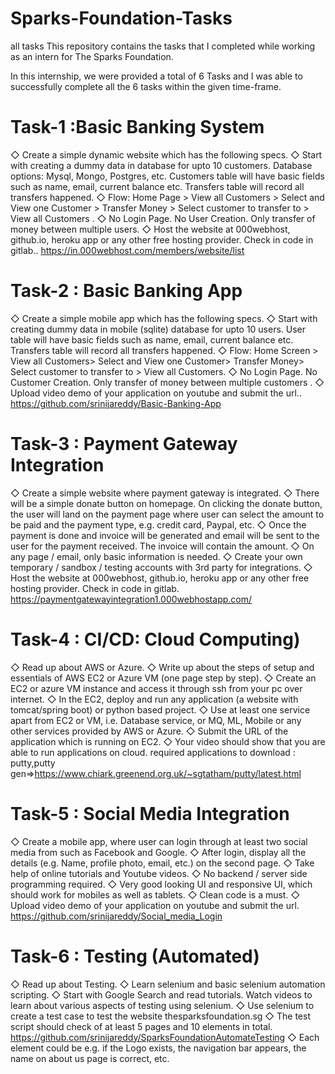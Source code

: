 # Sparks-Foundation-Tasks
all tasks
This repository contains the tasks that I completed while working as an intern for The Sparks Foundation.

In this internship, we were provided a total of 6 Tasks and I was able to successfully complete all the 6 tasks within the given time-frame.
# Task-1 :Basic Banking System
◇ Create a simple dynamic website which has the following specs.
◇ Start with creating a dummy data in database for upto 10
customers. Database options: Mysql, Mongo, Postgres, etc.
Customers table will have basic fields such as name, email,
current balance etc. Transfers table will record all transfers
happened.
◇ Flow: Home Page > View all Customers > Select and View one
Customer > Transfer Money > Select customer to transfer to >
View all Customers .
◇ No Login Page. No User Creation. Only transfer of money
between multiple users.
◇ Host the website at 000webhost, github.io, heroku app or any
other free hosting provider. Check in code in gitlab..
https://in.000webhost.com/members/website/list


# Task-2 : Basic Banking App
◇ Create a simple mobile app which has the following specs.
◇ Start with creating dummy data in mobile (sqlite) database
for upto 10 users. User table will have basic fields such as
name, email, current balance etc. Transfers table will record
all transfers happened.
◇ Flow: Home Screen > View all Customers> Select and View
one Customer> Transfer Money> Select customer to transfer
to > View all Customers.
◇ No Login Page. No Customer Creation. Only transfer of money
between multiple customers .
◇ Upload video demo of your application on youtube and
submit the url..
https://github.com/srinijareddy/Basic-Banking-App


# Task-3 : Payment Gateway Integration
◇ Create a simple website where payment gateway is integrated.
◇ There will be a simple donate button on homepage. On clicking
the donate button, the user will land on the payment page where
user can select the amount to be paid and the payment type, e.g.
credit card, Paypal, etc.
◇ Once the payment is done and invoice will be generated and
email will be sent to the user for the payment received. The
invoice will contain the amount.
◇ On any page / email, only basic information is needed.
◇ Create your own temporary / sandbox / testing accounts with 3rd
party for integrations.
◇ Host the website at 000webhost, github.io, heroku app or any
other free hosting provider. Check in code in gitlab.
https://paymentgatewayintegration1.000webhostapp.com/


# Task-4 : CI/CD: Cloud Computing)
◇ Read up about AWS or Azure.
◇ Write up about the steps of setup and essentials of AWS EC2
or Azure VM (one page step by step).
◇ Create an EC2 or azure VM instance and access it through
ssh from your pc over internet.
◇ In the EC2, deploy and run any application (a website with
tomcat/spring boot) or python based project.
◇ Use at least one service apart from EC2 or VM, i.e. Database
service, or MQ, ML, Mobile or any other services provided by
AWS or Azure.
◇ Submit the URL of the application which is running on EC2.
◇ Your video should show that you are able to run applications
on cloud.
required applications to download :
putty,putty gen=>https://www.chiark.greenend.org.uk/~sgtatham/putty/latest.html


# Task-5 : Social Media Integration
◇ Create a mobile app, where user can login through at least
two social media from such as Facebook and Google.
◇ After login, display all the details (e.g. Name, profile photo,
email, etc.) on the second page.
◇ Take help of online tutorials and Youtube videos.
◇ No backend / server side programming required.
◇ Very good looking UI and responsive UI, which should work
for mobiles as well as tablets.
◇ Clean code is a must.
◇ Upload video demo of your application on youtube and
submit the url.
https://github.com/srinijareddy/Social_media_Login


# Task-6 : Testing (Automated)
◇ Read up about Testing.
◇ Learn selenium and basic selenium automation scripting.
◇ Start with Google Search and read tutorials. Watch videos to
learn about various aspects of testing using selenium.
◇ Use selenium to create a test case to test the website
thesparksfoundation.sg
◇ The test script should check of at least 5 pages and 10
elements in total.
https://github.com/srinijareddy/SparksFoundationAutomateTesting
◇ Each element could be e.g. if the Logo exists, the navigation
bar appears, the name on about us page is correct, etc.
